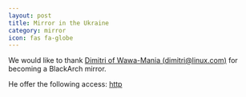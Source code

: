 ```yaml
---
layout: post
title: Mirror in the Ukraine
category: mirror
icon: fas fa-globe
---
```


We would like to thank [Dimitri of Wawa-Mania (dimitri@linux.com)](https://forum.wawa-mania.ec/) for becoming a BlackArch mirror.

He offer the following access: [http](http://blackarch.wawa-mania.to/)